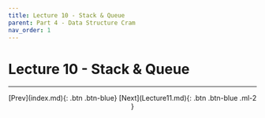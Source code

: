 ```yaml
---
title: Lecture 10 - Stack & Queue
parent: Part 4 - Data Structure Cram
nav_order: 1
---
```


# Lecture 10 - Stack & Queue

***

<span class="fs-4" style="text-align:center; display:block">
[Prev](index.md){: .btn .btn-blue}
[Next](Lecture11.md){: .btn .btn-blue .ml-2 }
</span>